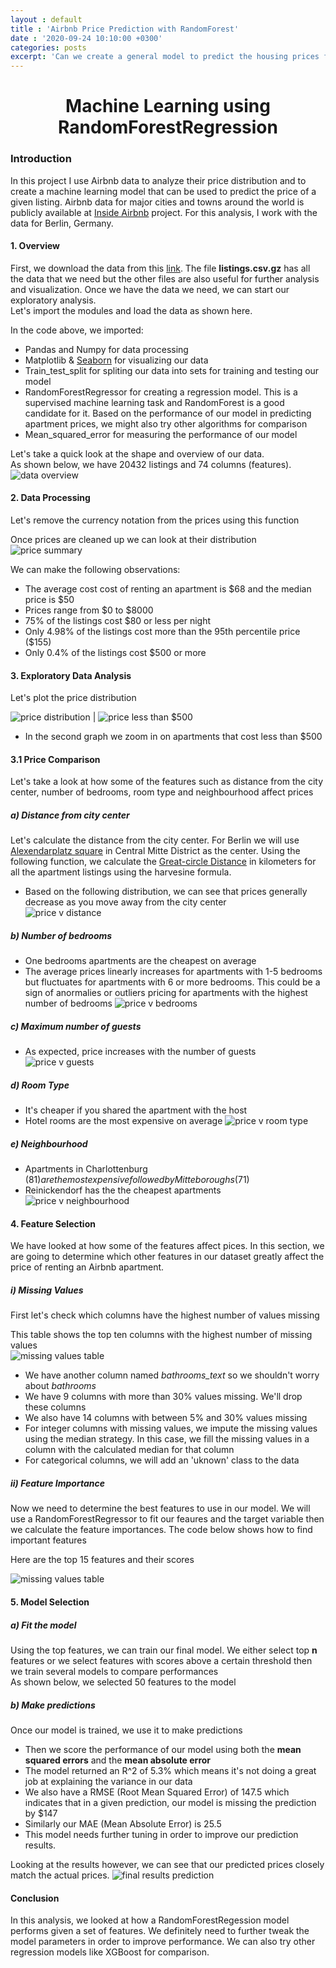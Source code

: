 ```yaml
---
layout : default
title : 'Airbnb Price Prediction with RandomForest'
date : '2020-09-24 10:10:00 +0300'
categories: posts
excerpt: 'Can we create a general model to predict the housing prices for a given city? In this analysis, I look at the prices for listings in Berlin Germany and create a model to predict the results.'
---
```

# <center>Machine Learning using RandomForestRegression</center>
### Introduction
In this project I use Airbnb data to analyze their price distribution and to create a machine learning model that can be used to predict the price of a given listing.
Airbnb data for major cities and towns around the world is publicly available at [Inside Airbnb](http://insideairbnb.com/) project. For this analysis, I work with the data for Berlin, Germany.

#### 1. Overview
First, we download the data from this [link](http://insideairbnb.com/get-the-data.html). The file **listings.csv.gz** has all the data that we need but the other files are also useful for further analysis and visualization.
Once we have the data we need, we can start our exploratory analysis.<br>
Let's import the modules and load the data as shown here.
<script src="https://gist.github.com/wkirui/fa6ecf98dd4cb57dacb2676b2b709c21.js"></script>
In the code above, we imported:
- Pandas and Numpy for data processing
- Matplotlib & [Seaborn](https://seaborn.pydata.org/) for visualizing our data
- Train_test_split for spliting our data into sets for training and testing our model
- RandomForestRegressor for creating a regression model. This is a supervised machine learning task and RandomForest is a good candidate for it. Based on the performance of our model in predicting apartment prices, we might also try other algorithms for comparison
- Mean_squared_error for measuring the performance of our model

Let's take a quick look at the shape and overview of our data.<br>
As shown below, we have 20432 listings and 74 columns (features).
![data overview](/assets/img/listings_top_rows.png#center)

#### 2. Data Processing
Let's remove the currency notation from the prices using this function
<script src="https://gist.github.com/wkirui/af998d2711e12cf9687244e493d019c5.js"></script>
Once prices are cleaned up we can look at their distribution
![price summary](/assets/img/airbnb_prices_stats.png)

We can make the following observations:
- The average cost cost of renting an apartment is $68 and the median price is $50
- Prices range from $0 to $8000
- 75% of the listings cost $80 or less per night
- Only 4.98% of the listings cost more than the 95th percentile price ($155)
- Only 0.4% of the listings cost $500 or more

#### 3. Exploratory Data Analysis
Let's plot the price distribution
<script src="https://gist.github.com/wkirui/e32867aceddf89a61428b6823f3ce5f6.js"></script>
![price distribution](/assets/img/airbnb_price_distribution.png) | ![price less than $500](/assets/img/airbnb_prices_less_than_500.png)

- In the second graph we zoom in on apartments that cost less than $500

#### 3.1 Price Comparison
Let's take a look at how some of the features such as distance from the city center, number of bedrooms, room type and neighbourhood affect prices

##### a) Distance from city center
Let's calculate the distance from the city center. For Berlin we will use [Alexendarplatz square](https://en.wikipedia.org/wiki/Alexanderplatz) in Central Mitte District as the center.
Using the following function, we calculate the [Great-circle Distance](https://en.wikipedia.org/wiki/Great-circle_distance#:~:text=The%20great%2Dcircle%20distance%2C%20orthodromic,line%20through%20the%20sphere's%20interior) in kilometers for all the apartment listings using the harvesine formula.
<script src="https://gist.github.com/wkirui/6b2c68f6392c5cde48b495c17d7ac3bd.js"></script>

- Based on the following distribution, we can see that prices generally decrease as you move away from the city center<br>
![price v distance](/assets/img/price_distance_dist.png)

##### b) Number of bedrooms
- One bedrooms apartments are the cheapest on average
- The average prices linearly increases for apartments with 1-5 bedrooms but fluctuates for apartments with 6 or more bedrooms. This could be a sign of anormalies or outliers pricing for apartments with the highest number of bedrooms
![price v bedrooms](/assets/img/price_bedrooms_dist.png)

##### c) Maximum number of guests
- As expected, price increases with the number of guests
![price v guests](/assets/img/price_guest_dist.png)

##### d) Room Type
- It's cheaper if you shared the apartment with the host
- Hotel rooms are the most expensive on average
![price v room type](/assets/img/price_room_type_dist.png)

##### e) Neighbourhood
- Apartments in Charlottenburg ($81) are the most expensive followed by Mitte boroughs ($71)
- Reinickendorf has the the cheapest apartments
![price v neighbourhood](/assets/img/price_neighbourhood_dist.png)

#### 4. Feature Selection
We have looked at how some of the features affect pices. In this section, we are going to determine which other features in our dataset greatly affect the price of renting an Airbnb apartment.
##### i) Missing Values
First let's check which columns have the highest number of values missing
<script src="https://gist.github.com/wkirui/8b1d62af16ebab2964176e6c67c8723e.js"></script>

This table shows the top ten columns with the highest number of missing values<br>
![missing values table](/assets/img/pct_missing_values.png)

- We have another column named *bathrooms_text* so we shouldn't worry about *bathrooms*
- We have 9 columns with more than 30% values missing. We'll drop these columns
- We also have 14 columns with between 5% and 30% values missing
- For integer columns with missing values, we impute the missing values using the median strategy. In this case, we fill the missing values in a column with the calculated median for that column
- For categorical columns, we will add an 'uknown' class to the data

##### ii) Feature Importance
Now we need to determine the best features to use in our model. We will use a RandomForestRegressor to fit our feaures and the target variable then we calculate the feature importances. The code below shows how to find important features
<script src="https://gist.github.com/wkirui/f1eebb662469a9eaf6bbd34894582094.js"></script>

Here are the top 15 features and their scores

![missing values table](/assets/img/top_features_list.png)

#### 5. Model Selection
##### a) Fit the model
Using the top features, we can train our final model. We either select top **n** features or we select features with scores  above a certain threshold then we train several models to compare performances<br>
As shown below, we selected 50 features to the model
<script src="https://gist.github.com/wkirui/e1fbfebdfc82c2dcbfd421bee5eea0ad.js"></script>

##### b) Make predictions
Once our model is trained, we use it to make predictions
<script src="https://gist.github.com/wkirui/4a2b40e9ae8312aeb8b8285bf7bb708a.js"></script>

- Then we score the performance of our model using both the **mean squared errors** and the **mean absolute error**
- The model returned an R^2 of 5.3% which means it's not doing a great job at explaining the variance in our data
- We also have a RMSE (Root Mean Squared Error) of 147.5 which indicates that in a given prediction, our model is missing the prediction by $147
- Similarly our MAE (Mean Absolute Error) is 25.5
- This model needs further tuning in order to improve our prediction results.

Looking at the results however, we can see that our predicted prices closely match the actual prices. 
![final results prediction](/assets/img/actual_v_predicted_prices.png)

#### Conclusion
In this analysis, we looked at how a RandomForestRegession model performs given a set of features. We definitely need to further tweak the model parameters in order to improve performance. We can also try other regression models like XGBoost for comparison.